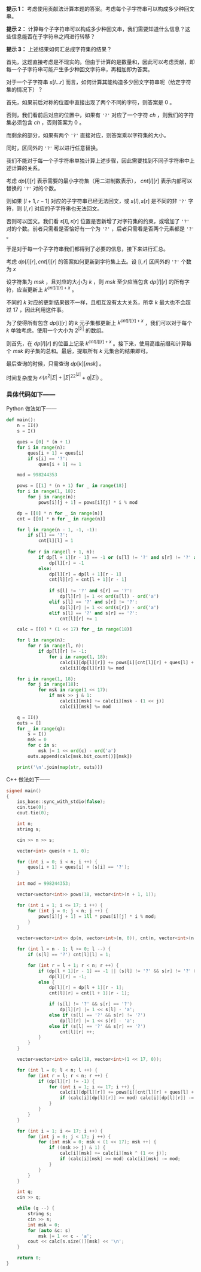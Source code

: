 **提示 1：** 考虑使用贡献法计算本题的答案。考虑每个子字符串可以构成多少种回文串。

**提示 2：** 计算每个子字符串可以构成多少种回文串，我们需要知道什么信息？这些信息能否在子字符串之间进行转移？

**提示 3：** 上述结果如何汇总成字符集的结果？

首先，这题直接考虑是不现实的。但由于计算的是数量和，因此可以考虑贡献，即每一个子字符串可能产生多少种回文字符串，再相加即为答案。

对于一个子字符串 $s[l\dots r]$ 而言，如何计算其能构造多少回文字符串呢（给定字符集的情况下）？

首先，如果前后对称的位置中直接出现了两个不同的字符，则答案是 $0$ 。

否则，我们看前后对应的位置中，如果有 `'?'` 对应了一个字符 $ch$ ，则我们的字符集必须包含 $ch$ ，否则答案为 $0$ 。

而剩余的部分，如果有两个 `'?'` 直接对应，则答案乘以字符集的大小。

同时，区间外的 `'?'` 可以进行任意替换。

我们不能对于每一个子字符串单独计算上述步骤，因此需要找到不同子字符串中上述计算的关系。

考虑 $dp[l][r]$ 表示需要的最小字符集（用二进制数表示）， $cnt[l][r]$ 表示内部可以替换的 `'?'` 对的个数。

则如果 $[l+1,r-1]$ 对应的子字符串已经无法回文，或 $s[l],s[r]$ 是不同的非 `'?'` 字符，则 $[l,r]$ 对应的子字符串也无法回文。

否则可以回文。我们看 $s[l],s[r]$ 位置是否新增了对字符集的约束，或增加了 `'?'` 对的个数。前者只需看是否恰好有一个为 `'?'` ，后者只需看是否两个元素都是 `'?'` 。

于是对于每一个子字符串我们都得到了必要的信息，接下来进行汇总。

考虑 $dp[l][r],cnt[l][r]$ 的答案如何更新到字符集上去。设 $[l,r]$ 区间外的 `'?'` 个数为 $x$

设字符集为 $msk$ ，且对应的大小为 $k$ ，则 $msk$ 至少应当包含 $dp[l][r]$ 的所有字符，应当更新上 $k^{cnt[l][r]+x}$ 。

不同的 $k$ 对应的更新结果很不一样，且相互没有太大关系，所幸 $k$ 最大也不会超过 $17$ ，因此利用这件事。

为了使得所有包含 $dp[l][r]$ 的 $k$ 元子集都更新上 $k^{cnt[l][r]+x}$ ，我们可以对于每个 $k$ 单独考虑。使用一个大小为 $2^{|\Sigma|}$ 的数组。

则首先，在 $dp[l][r]$ 的位置上记录 $k^{cnt[l][r]+x}$ 。接下来，使用高维前缀和计算每个 $msk$ 的子集的总和。最后，提取所有 $k$ 元集合的结果即可。

最后查询的时候，只需查询 $dp[k][msk]$ 。

时间复杂度为 $\mathcal{O}(n^2|\Sigma|+|\Sigma|^22^{|\Sigma|}+q|\Sigma|)$ 。

### 具体代码如下——

Python 做法如下——

```Python []
def main():
    n = II()
    s = I()

    ques = [0] * (n + 1)
    for i in range(n):
        ques[i + 1] = ques[i]
        if s[i] == '?':
            ques[i + 1] += 1

    mod = 998244353

    pows = [[1] * (n + 1) for _ in range(18)]
    for i in range(1, 18):
        for j in range(n):
            pows[i][j + 1] = pows[i][j] * i % mod

    dp = [[0] * n for _ in range(n)]
    cnt = [[0] * n for _ in range(n)]

    for l in range(n - 1, -1, -1):
        if s[l] == '?':
            cnt[l][l] = 1
        
        for r in range(l + 1, n):
            if dp[l + 1][r - 1] == -1 or (s[l] != '?' and s[r] != '?' and s[l] != s[r]):
                dp[l][r] = -1
            else:
                dp[l][r] = dp[l + 1][r - 1]
                cnt[l][r] = cnt[l + 1][r - 1]
                
                if s[l] != '?' and s[r] == '?':
                    dp[l][r] |= 1 << ord(s[l]) - ord('a')
                elif s[l] == '?' and s[r] != '?':
                    dp[l][r] |= 1 << ord(s[r]) - ord('a')
                elif s[l] == '?' and s[r] == '?':
                    cnt[l][r] += 1

    calc = [[0] * (1 << 17) for _ in range(18)]

    for l in range(n):
        for r in range(l, n):
            if dp[l][r] != -1:
                for i in range(1, 18):
                    calc[i][dp[l][r]] += pows[i][cnt[l][r] + ques[l] + ques[n] - ques[r + 1]]
                    calc[i][dp[l][r]] %= mod

    for i in range(1, 18):
        for j in range(18):
            for msk in range(1 << 17):
                if msk >> j & 1:
                    calc[i][msk] += calc[i][msk - (1 << j)]
                    calc[i][msk] %= mod

    q = II()
    outs = []
    for _ in range(q):
        s = I()
        msk = 0
        for c in s:
            msk |= 1 << ord(c) - ord('a')
        outs.append(calc[msk.bit_count()][msk])

    print('\n'.join(map(str, outs)))
```

C++ 做法如下——

```cpp []
signed main()
{
    ios_base::sync_with_stdio(false);
    cin.tie(0);
    cout.tie(0);

    int n;
    string s;

    cin >> n >> s;

    vector<int> ques(n + 1, 0);

    for (int i = 0; i < n; i ++) {
        ques[i + 1] = ques[i] + (s[i] == '?');
    }

    int mod = 998244353;

    vector<vector<int>> pows(18, vector<int>(n + 1, 1));

    for (int i = 1; i <= 17; i ++) {
        for (int j = 0; j < n; j ++) {
            pows[i][j + 1] = 1ll * pows[i][j] * i % mod;
        }
    }

    vector<vector<int>> dp(n, vector<int>(n, 0)), cnt(n, vector<int>(n, 0));

    for (int l = n - 1; l >= 0; l --) {
        if (s[l] == '?') cnt[l][l] = 1;

        for (int r = l + 1; r < n; r ++) {
            if (dp[l + 1][r - 1] == -1 || (s[l] != '?' && s[r] != '?' && s[l] != s[r]))
                dp[l][r] = -1;
            else {
                dp[l][r] = dp[l + 1][r - 1];
                cnt[l][r] = cnt[l + 1][r - 1];

                if (s[l] != '?' && s[r] == '?')
                    dp[l][r] |= 1 << s[l] - 'a';
                else if (s[l] == '?' && s[r] != '?')
                    dp[l][r] |= 1 << s[r] - 'a';
                else if (s[l] == '?' && s[r] == '?')
                    cnt[l][r] ++;
            }
        }
    }

    vector<vector<int>> calc(18, vector<int>(1 << 17, 0));

    for (int l = 0; l < n; l ++) {
        for (int r = l; r < n; r ++) {
            if (dp[l][r] != -1) {
                for (int i = 1; i <= 17; i ++) {
                    calc[i][dp[l][r]] += pows[i][cnt[l][r] + ques[l] + ques[n] - ques[r + 1]];
                    if (calc[i][dp[l][r]] >= mod) calc[i][dp[l][r]] -= mod;
                }
            }
        }
    }

    for (int i = 1; i <= 17; i ++) {
        for (int j = 0; j < 17; j ++) {
            for (int msk = 0; msk < (1 << 17); msk ++) {
                if ((msk >> j) & 1) {
                    calc[i][msk] += calc[i][msk ^ (1 << j)];
                    if (calc[i][msk] >= mod) calc[i][msk] -= mod;
                }
            }
        }
    }

    int q;
    cin >> q;

    while (q --) {
        string s;
        cin >> s;
        int msk = 0;
        for (auto &c: s)
            msk |= 1 << c - 'a';
        cout << calc[s.size()][msk] << '\n';
    }

    return 0;
}
```

